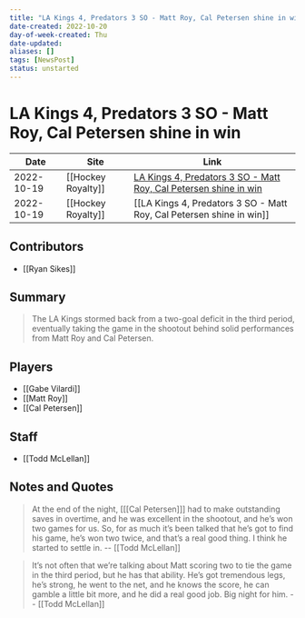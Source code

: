 ```yaml
---
title: "LA Kings 4, Predators 3 SO - Matt Roy, Cal Petersen shine in win"
date-created: 2022-10-20
day-of-week-created: Thu
date-updated: 
aliases: []
tags: [NewsPost]
status: unstarted
---
```


# LA Kings 4, Predators 3 SO - Matt Roy, Cal Petersen shine in win

| Date       | Site               | Link                                                                                                                                                                             |
| ---------- | ------------------ | -------------------------------------------------------------------------------------------------------------------------------------------------------------------------------- |
| 2022-10-19 | [[Hockey Royalty]] | [LA Kings 4, Predators 3 SO - Matt Roy, Cal Petersen shine in win](https://hockeyroyalty.com/2022/10/19/takeaways-la-kings-4-predators-3-so-matt-roy-cal-petersen-shine-in-win/) |
| 2022-10-19 | [[Hockey Royalty]] | [[LA Kings 4, Predators 3 SO - Matt Roy, Cal Petersen shine in win]]                                                                                                             | 

## Contributors
- [[Ryan Sikes]]


## Summary
> The LA Kings stormed back from a two-goal deficit in the third period, eventually taking the game in the shootout behind solid performances from Matt Roy and Cal Petersen.


## Players
- [[Gabe Vilardi]]
- [[Matt Roy]]
- [[Cal Petersen]]

## Staff
- [[Todd McLellan]]


## Notes and Quotes
> At the end of the night, \[[[Cal Petersen]]] had to make outstanding saves in overtime, and he was excellent in the shootout, and he’s won two games for us. So, for as much it’s been talked that he’s got to find his game, he’s won two twice, and that’s a real good thing. I think he started to settle in. -- [[Todd McLellan]]

> It’s not often that we’re talking about Matt scoring two to tie the game in the third period, but he has that ability. He’s got tremendous legs, he’s strong, he went to the net, and he knows the score, he can gamble a little bit more, and he did a real good job. Big night for him. -- [[Todd McLellan]]

